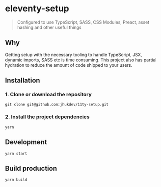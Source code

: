 # eleventy-setup

> Configured to use TypeScript, SASS, CSS Modules, Preact, asset hashing and other useful things

## Why

Getting setup with the necessary tooling to handle TypeScript, JSX, dynamic imports, SASS etc is time consuming. This project also has partial hydration to reduce the amount of code shipped to your users.

## Installation

### 1. Clone or download the repository

```shell
git clone git@github.com:jhukdev/11ty-setup.git
```

### 2. Install the project dependencies

```shell
yarn
```

## Development

```shell
yarn start
```

## Build production

```shell
yarn build
```

